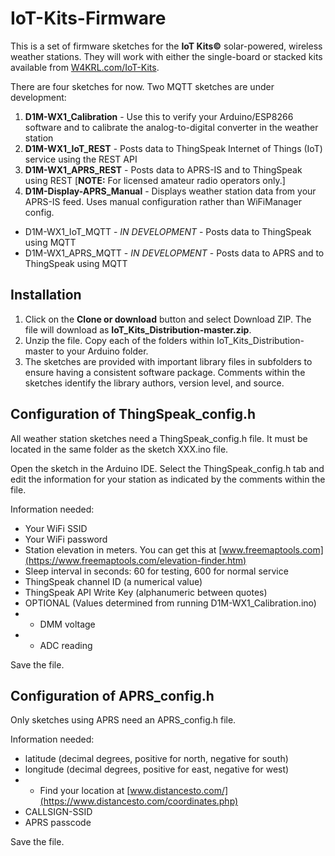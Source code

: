 # IoT-Kits-Firmware
This is a set of firmware sketches for the **IoT Kits©** solar-powered, wireless weather stations. They will work with either the single-board or stacked kits available from [W4KRL.com/IoT-Kits](https://w4krl.com/iot-kits/).

There are four sketches for now. Two MQTT sketches are under development:
1. **D1M-WX1_Calibration** - Use this to verify your Arduino/ESP8266 software and to calibrate the analog-to-digital converter in the weather station
2. **D1M-WX1_IoT_REST** - Posts data to ThingSpeak Internet of Things (IoT) service using the REST API
3. **D1M-WX1_APRS_REST** - Posts data to APRS-IS and to ThingSpeak using REST [**NOTE:** For licensed amateur radio operators only.]
4. **D1M-Display-APRS_Manual** - Displays weather station data from your APRS-IS feed. Uses manual configuration rather than WiFiManager config.
- D1M-WX1_IoT_MQTT - *IN DEVELOPMENT* - Posts data to ThingSpeak using MQTT
- D1M-WX1_APRS_MQTT - *IN DEVELOPMENT* - Posts data to APRS and to ThingSpeak using MQTT

## Installation
1. Click on the **Clone or download** button and select Download ZIP. The file will download as **IoT_Kits_Distribution-master.zip**. 
2. Unzip the file. Copy each of the folders within IoT_Kits_Distribution-master to your Arduino folder.
3. The sketches are provided with important library files in subfolders to ensure having a consistent software package. Comments within the sketches identify the library authors, version level, and source.
## Configuration of ThingSpeak_config.h
All weather station sketches need a ThingSpeak_config.h file. It must be located in the same folder as the sketch XXX.ino file.

Open the sketch in the Arduino IDE. Select the ThingSpeak_config.h tab and edit the information for your station as indicated by the comments within the file. 

Information needed:
- Your WiFi SSID
- Your WiFi password
- Station elevation in meters. You can get this at [www.freemaptools.com](https://www.freemaptools.com/elevation-finder.htm)
- Sleep interval in seconds: 60 for testing, 600 for normal service
- ThingSpeak channel ID (a numerical value)
- ThingSpeak API Write Key (alphanumeric between quotes)
- OPTIONAL (Values determined from running D1M-WX1_Calibration.ino)
- - DMM voltage
- - ADC reading

Save the file.
## Configuration of APRS_config.h
Only sketches using APRS need an APRS_config.h file.

Information needed:
- latitude (decimal degrees, positive for north, negative for south)
- longitude (decimal degrees, positive for east, negative for west)
- * Find your location at [www.distancesto.com/](https://www.distancesto.com/coordinates.php)
- CALLSIGN-SSID
- APRS passcode

Save the file.
